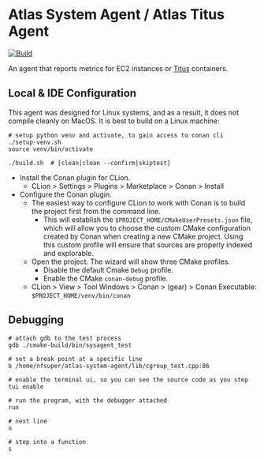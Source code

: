 # Atlas System Agent / Atlas Titus Agent

[![Build](https://github.com/Netflix-Skunkworks/atlas-system-agent/actions/workflows/build.yml/badge.svg)](https://github.com/Netflix-Skunkworks/atlas-system-agent/actions/workflows/build.yml)

An agent that reports metrics for EC2 instances or [Titus] containers.

[Titus]: https://github.com/Netflix/titus/

## Local & IDE Configuration

This agent was designed for Linux systems, and as a result, it does not compile cleanly on MacOS. It
is best to build on a Linux machine:

```shell
# setup python venv and activate, to gain access to conan cli
./setup-venv.sh
source venv/bin/activate

./build.sh  # [clean|clean --confirm|skiptest]
```

* Install the Conan plugin for CLion.
  * CLion > Settings > Plugins > Marketplace > Conan > Install
* Configure the Conan plugin.
  * The easiest way to configure CLion to work with Conan is to build the project first from the command line.
    * This will establish the `$PROJECT_HOME/CMakeUserPresets.json` file, which will allow you to choose the custom
    CMake configuration created by Conan when creating a new CMake project. Using this custom profile will ensure
    that sources are properly indexed and explorable.
  * Open the project. The wizard will show three CMake profiles.
    * Disable the default Cmake `Debug` profile.
    * Enable the CMake `conan-debug` profile.
  * CLion > View > Tool Windows > Conan > (gear) > Conan Executable: `$PROJECT_HOME/venv/bin/conan`

## Debugging

```
# attach gdb to the test process
gdb ./cmake-build/bin/sysagent_test

# set a break point at a specific line
b /home/nfsuper/atlas-system-agent/lib/cgroup_test.cpp:86

# enable the terminal ui, so you can see the source code as you step
tui enable

# run the program, with the debugger attached
run

# next line
n

# step into a function
s 
```

